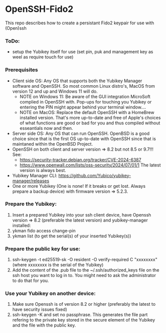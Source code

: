 # OpenSSH-Fido2

This repo describes how to create a persistant Fido2 keypair for use with (Open)ssh

### ToDo:
- setup the Yubikey itself for use (set pin, puk and management key as weel as require touch for use)

### Prerequisites
- Client side OS: Any OS that supports both the Yubikey Manager software and OpenSSH. So most common Linux distro's, MacOS from version 12 and up
  and Windows 11 will do.
  - NOTE on Windows 11: Be aware of the GUI integration MicroSoft complied in OpenSSH with. Pop-ups for touching you Yubikey or entering the PIN
  might appear behind your terminal window....
  - NOTE on MacOS: Replace the default OpenSSH with a HomeBrew installed version. That's more up-to-date and free of Apple's choices of what
  functions are good or bad for you and thus compiled without esseantials now and then.
- Server side OS: Any OS that can run OpenSSH. OpenBSD is a good choice since that is the first OS up-to-date with OpenSSH since that is maintaned
  within the OpenBSD Project.
- OpenSSH on both client and server version => 8.2 but not 8.5 or 9.7!!! See:
  - https://security-tracker.debian.org/tracker/CVE-2024-6387
  - https://www.openwall.com/lists/oss-security/2024/07/01/1
  The latest version is always best.
- Yubikey Manager CLI: https://github.com/Yubico/yubikey-manager/releases
- One or more Yubikey (One is none! If it breaks or get lost. Always prepare a backup device) with firmware version => 5.2.3.

### Prepare the Yubikey:
1. Insert a prepared Yubikey into your ssh client device, have Openssh version => 8.2 (preferable the latest version) and yubikey-manager installed:
2. ykman fido access change-pin
3. ykman list (to get the serial(s) of your inserted Yubikey(s))

### Prepare the public key for use:
1. ssh-keygen -t ed25519-sk -O resident -O verify-required C "xxxxxxxx" (where xxxxxxxx is the serial of the Yubikey)
2. Add the content of the .pub file to the ~/.ssh/authorized_keys file on the ssh host you want to log in to. You might need to ask the administrator to do that for you.

### Use your Yubikey on another device:
1. Make sure Openssh is of version 8.2 or higher (preferably the latest to have security issues fixed)
2. ssh-keygen -K and set no passphrase. This generates the file part refering to the private key stored in the secure element of the Yubikey and the file with the public key.
